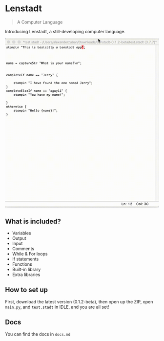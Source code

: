 # Lenstadt

> A Computer Language

Introducing Lenstadt, a still-developing computer language.

![lenstadtinaction](https://github.com/aguy11/Lenstadt/blob/master/lenstadtinaction.gif?raw=true)

## What is included?

- Variables
- Output
- Input
- Comments
- While & For loops
- If statements
- Functions
- Built-in library
- Extra libraries


## How to set up

First, download the latest version (0.1.2-beta), then open up the ZIP, open `main.py`, and `test.stadt` in IDLE, and you are all set!

## Docs 

You can find the docs in `docs.md`

